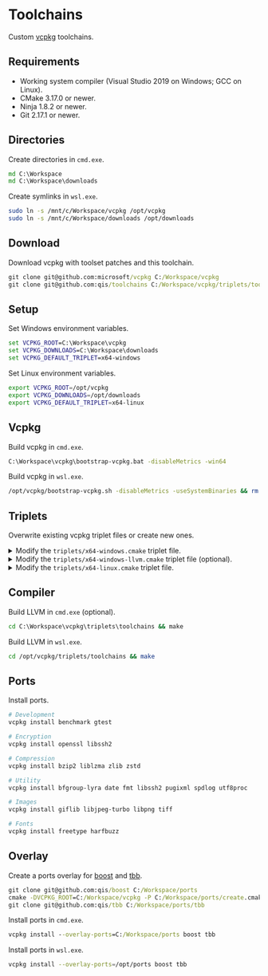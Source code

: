 # Toolchains
Custom [vcpkg](https://github.com/microsoft/vcpkg) toolchains.

## Requirements
* Working system compiler (Visual Studio 2019 on Windows; GCC on Linux).
* CMake 3.17.0 or newer.
* Ninja 1.8.2 or newer.
* Git 2.17.1 or newer.

## Directories
Create directories in `cmd.exe`.

```cmd
md C:\Workspace
md C:\Workspace\downloads
```

Create symlinks in `wsl.exe`.

```sh
sudo ln -s /mnt/c/Workspace/vcpkg /opt/vcpkg
sudo ln -s /mnt/c/Workspace/downloads /opt/downloads
```

## Download
Download vcpkg with toolset patches and this toolchain.

```cmd
git clone git@github.com:microsoft/vcpkg C:/Workspace/vcpkg
git clone git@github.com:qis/toolchains C:/Workspace/vcpkg/triplets/toolchains
```

## Setup
Set Windows environment variables.

```cmd
set VCPKG_ROOT=C:\Workspace\vcpkg
set VCPKG_DOWNLOADS=C:\Workspace\downloads
set VCPKG_DEFAULT_TRIPLET=x64-windows
```

Set Linux environment variables.

```sh
export VCPKG_ROOT=/opt/vcpkg
export VCPKG_DOWNLOADS=/opt/downloads
export VCPKG_DEFAULT_TRIPLET=x64-linux
```

## Vcpkg
Build vcpkg in `cmd.exe`.

```cmd
C:\Workspace\vcpkg\bootstrap-vcpkg.bat -disableMetrics -win64
```

Build vcpkg in `wsl.exe`.

```sh
/opt/vcpkg/bootstrap-vcpkg.sh -disableMetrics -useSystemBinaries && rm -rf /opt/vcpkg/toolsrc/build.rel
```

## Triplets
Overwrite existing vcpkg triplet files or create new ones.

<details>
<summary>Modify the <code>triplets/x64-windows.cmake</code> triplet file.</summary>
&nbsp;

```cmake
set(VCPKG_TARGET_ARCHITECTURE x64)
set(VCPKG_CRT_LINKAGE dynamic)
set(VCPKG_LIBRARY_LINKAGE static)

set(VCPKG_CHAINLOAD_TOOLCHAIN_FILE "C:/Workspace/vcpkg/triplets/toolchains/windows.cmake")
set(VCPKG_LOAD_VCVARS_ENV ON)

set(VCPKG_C_FLAGS "/arch:AVX2 /W3 /wd26812 /wd28251 /wd4275")
set(VCPKG_CXX_FLAGS "${VCPKG_C_FLAGS}")
```

**NOTE**: `VCPKG_CRT_LINKAGE` can be `static`.

</details>

<details>
<summary>Modify the <code>triplets/x64-windows-llvm.cmake</code> triplet file (optional).</summary>
&nbsp;

```cmake
set(VCPKG_TARGET_ARCHITECTURE x64)
set(VCPKG_CRT_LINKAGE dynamic)
set(VCPKG_LIBRARY_LINKAGE static)

set(VCPKG_CHAINLOAD_TOOLCHAIN_FILE "C:/Workspace/vcpkg/triplets/toolchains/windows-llvm.cmake")
set(VCPKG_POLICY_SKIP_ARCHITECTURE_CHECK enabled)
set(VCPKG_POLICY_SKIP_DUMPBIN_CHECKS enabled)
set(VCPKG_LOAD_VCVARS_ENV ON)

set(VCPKG_C_FLAGS "/arch:AVX2 /W3 /wd26812 /wd28251 /wd4275")
set(VCPKG_CXX_FLAGS "${VCPKG_C_FLAGS}")
```

**NOTE**: `VCPKG_CRT_LINKAGE` can be `static`.

</details>

<details>
<summary>Modify the <code>triplets/x64-linux.cmake</code> triplet file.</summary>
&nbsp;

```cmake
set(VCPKG_TARGET_ARCHITECTURE x64)
set(VCPKG_CRT_LINKAGE dynamic)
set(VCPKG_LIBRARY_LINKAGE static)

set(VCPKG_CMAKE_SYSTEM_NAME Linux)
set(VCPKG_CHAINLOAD_TOOLCHAIN_FILE "/opt/vcpkg/triplets/toolchains/linux.cmake")

set(VCPKG_LINKER_FLAGS "-ldl")  # remove on musl-based systems
```

**NOTE**: `VCPKG_CRT_LINKAGE` can be `static`.

</details>

## Compiler
Build LLVM in `cmd.exe` (optional).

```cmd
cd C:\Workspace\vcpkg\triplets\toolchains && make
```

Build LLVM in `wsl.exe`.

```sh
cd /opt/vcpkg/triplets/toolchains && make
```

## Ports
Install ports.

```sh
# Development
vcpkg install benchmark gtest

# Encryption
vcpkg install openssl libssh2

# Compression
vcpkg install bzip2 liblzma zlib zstd

# Utility
vcpkg install bfgroup-lyra date fmt libssh2 pugixml spdlog utf8proc

# Images
vcpkg install giflib libjpeg-turbo libpng tiff

# Fonts
vcpkg install freetype harfbuzz
```

## Overlay
Create a ports overlay for [boost](https://www.boost.org/) and [tbb](https://software.intel.com/en-us/tbb).

```cmd
git clone git@github.com:qis/boost C:/Workspace/ports
cmake -DVCPKG_ROOT=C:/Workspace/vcpkg -P C:/Workspace/ports/create.cmake
git clone git@github.com:qis/tbb C:/Workspace/ports/tbb
```

Install ports in `cmd.exe`.

```cmd
vcpkg install --overlay-ports=C:/Workspace/ports boost tbb
```

Install ports in `wsl.exe`.

```sh
vcpkg install --overlay-ports=/opt/ports boost tbb
```

<!--
## Exceptions
Some ports require macro definitions to disable exceptions.

* `gtest` incorrectly sets `_HAS_EXCEPTIONS=1` and requires `GTEST_HAS_EXCEPTIONS=0` during compilation
* `fmt` requires `FMT_EXCEPTIONS=0`
* `pugixml` requires `PUGIXML_NO_EXCEPTIONS`
* `spdlog` requires `SPDLOG_NO_EXCEPTIONS`

The following repositories show how this setup can be used in a production environment.

* [qis/test](https://github.com/qis/test)
* [qis/example](https://github.com/qis/example)
* [qis/library](https://github.com/qis/library)
* [qis/server](https://github.com/qis/server)
-->
